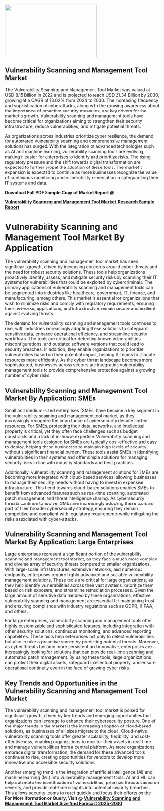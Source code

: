 <p><img class="alignnone size-medium wp-image-20088" src="https://ffe5etoiles.com/wp-content/uploads/2024/12/MST1-300x171.png" alt="" width="300" height="171" /></p><p><h2>Vulnerability Scanning and Management Tool Market </h2><p>The Vulnerability Scanning and Management Tool Market was valued at USD 8.15 Billion in 2022 and is projected to reach USD 21.34 Billion by 2030, growing at a CAGR of 13.02% from 2024 to 2030. The increasing frequency and sophistication of cyberattacks, along with the growing awareness about the importance of proactive security measures, are key drivers for the market's growth. Vulnerability scanning and management tools have become critical for organizations aiming to strengthen their security infrastructure, reduce vulnerabilities, and mitigate potential threats.</p><p>As organizations across industries prioritize cyber resilience, the demand for automated vulnerability scanning and comprehensive management solutions has surged. With the integration of advanced technologies such as AI and machine learning, vulnerability scanning tools are evolving, making it easier for enterprises to identify and prioritize risks. The rising regulatory pressure and the shift towards digital transformation are expected to further propel the adoption of these tools. The market's expansion is expected to continue as more businesses recognize the value of continuous monitoring and vulnerability remediation in safeguarding their IT systems and data.</p></p><p><strong>Download Full PDF Sample Copy of Market Report @</strong></p><p><strong><a href="https://www.verifiedmarketreports.com/download-sample/?rid=227802&utm_source=Sites-google&utm_medium=265" target="_blank">Vulnerability Scanning and Management Tool Market &nbsp;Research Sample Report</a></strong></p><p><h1>Vulnerability Scanning and Management Tool Market By Application</h1> <p>The vulnerability scanning and management tool market has seen significant growth, driven by increasing concerns around cyber threats and the need for robust security solutions. These tools help organizations proactively identify, assess, and mitigate security risks by scanning their IT systems for vulnerabilities that could be exploited by cybercriminals. The primary applications of vulnerability scanning and management tools can be segmented into industries like healthcare, government, IT, finance, and manufacturing, among others. This market is essential for organizations that wish to minimize risks and comply with regulatory requirements, ensuring their networks, applications, and infrastructure remain secure and resilient against evolving threats.</p> <p>The demand for vulnerability scanning and management tools continues to rise, with industries increasingly adopting these solutions to safeguard sensitive data, enhance operational efficiency, and streamline security workflows. The tools are critical for detecting known vulnerabilities, misconfigurations, and outdated software versions that could lead to security breaches. In addition, they enable organizations to prioritize vulnerabilities based on their potential impact, helping IT teams to allocate resources more efficiently. As the cyber threat landscape becomes more sophisticated, businesses across sectors are integrating vulnerability management tools to provide comprehensive protection against a growing number of cyber risks.</p> <h2>Vulnerability Scanning and Management Tool Market By Application: SMEs</h2> <p>Small and medium-sized enterprises (SMEs) have become a key segment in the vulnerability scanning and management tool market, as they increasingly recognize the importance of cybersecurity despite limited resources. For SMEs, protecting their data, networks, and intellectual property is critical, yet they often face challenges such as budget constraints and a lack of in-house expertise. Vulnerability scanning and management tools designed for SMEs are typically cost-effective and easy to deploy, helping these businesses to maintain high levels of security without a significant financial burden. These tools assist SMEs in identifying vulnerabilities in their systems and offer simple solutions for managing security risks in line with industry standards and best practices.</p> <p>Additionally, vulnerability scanning and management solutions for SMEs are becoming more integrated with cloud-based services, allowing businesses to manage their security needs without having to invest in expensive infrastructure. This trend towards cloud-based solutions enables SMEs to benefit from advanced features such as real-time scanning, automated patch management, and threat intelligence sharing. As cybersecurity threats continue to evolve, SMEs are increasingly adopting these tools as part of their broader cybersecurity strategy, ensuring they remain competitive and compliant with regulatory requirements while mitigating the risks associated with cyber-attacks.</p> <h2>Vulnerability Scanning and Management Tool Market By Application: Large Enterprises</h2> <p>Large enterprises represent a significant portion of the vulnerability scanning and management tool market, as they face a much more complex and diverse array of security threats compared to smaller organizations. With large-scale infrastructures, extensive networks, and numerous endpoints, enterprises require highly advanced and scalable vulnerability management solutions. These tools are critical for large organizations, as they help identify vulnerabilities across their vast systems, prioritize them based on risk exposure, and streamline remediation processes. Given the large amount of sensitive data handled by these organizations, effective vulnerability scanning and management are essential for maintaining trust and ensuring compliance with industry regulations such as GDPR, HIPAA, and others.</p> <p>For large enterprises, vulnerability scanning and management tools offer highly customizable and sophisticated features, including integration with other security solutions, continuous monitoring, and advanced reporting capabilities. These tools help enterprises not only to detect vulnerabilities but also to take a proactive stance by predicting potential threats. Moreover, as cyber threats become more persistent and innovative, enterprises are increasingly looking for solutions that can provide real-time scanning and automated patch management. By using these tools, large organizations can protect their digital assets, safeguard intellectual property, and ensure operational continuity even in the face of growing cyber risks.</p> <h2>Key Trends and Opportunities in the Vulnerability Scanning and Management Tool Market</h2> <p>The vulnerability scanning and management tool market is poised for significant growth, driven by key trends and emerging opportunities that organizations can leverage to enhance their cybersecurity posture. One of the major trends in the market is the increasing adoption of cloud-based solutions, as businesses of all sizes migrate to the cloud. Cloud-native vulnerability scanning tools offer greater scalability, flexibility, and cost-effectiveness, enabling organizations to monitor their assets in real-time and manage vulnerabilities from a central platform. As more organizations embrace digital transformation, the demand for these advanced tools continues to rise, creating opportunities for vendors to develop more innovative and accessible security solutions.</p> <p>Another emerging trend is the integration of artificial intelligence (AI) and machine learning (ML) into vulnerability management tools. AI and ML can help automate the identification of vulnerabilities, prioritize threats based on severity, and provide real-time insights into potential security breaches. This allows security teams to react quickly and focus their efforts on the<strong><br />For More Iformation or Query, Visit @ <a href="https://www.verifiedmarketreports.com/product/vulnerability-scanning-and-management-tool-market/" target="_blank">Vulnerability Scanning and Management Tool Market Size And Forecast 2025-2030</a></strong></p>
